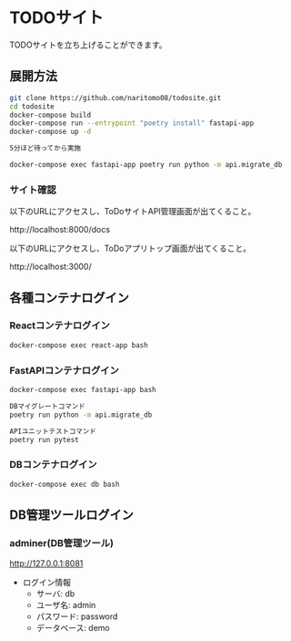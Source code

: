 # TODOサイト

TODOサイトを立ち上げることができます。

## 展開方法

```bash
git clone https://github.com/naritomo08/todosite.git
cd todosite
docker-compose build
docker-compose run --entrypoint "poetry install" fastapi-app
docker-compose up -d

5分ほど待ってから実施

docker-compose exec fastapi-app poetry run python -m api.migrate_db
```

### サイト確認

以下のURLにアクセスし、ToDoサイトAPI管理画面が出てくること。

http://localhost:8000/docs

以下のURLにアクセスし、ToDoアプリトップ画面が出てくること。

http://localhost:3000/

## 各種コンテナログイン

### Reactコンテナログイン

```bash
docker-compose exec react-app bash
```

### FastAPIコンテナログイン

```bash
docker-compose exec fastapi-app bash

DBマイグレートコマンド
poetry run python -m api.migrate_db

APIユニットテストコマンド
poetry run pytest
```

### DBコンテナログイン

```bash
docker-compose exec db bash
```

## DB管理ツールログイン

### adminer(DB管理ツール)

http://127.0.0.1:8081

* ログイン情報
  - サーバ: db
  - ユーザ名: admin
  - パスワード: password
  - データベース: demo